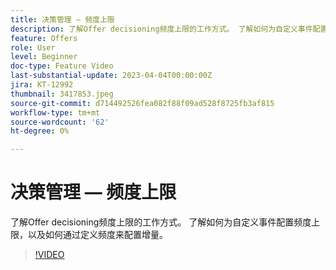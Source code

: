 ```yaml
---
title: 决策管理 — 频度上限
description: 了解Offer decisioning频度上限的工作方式。 了解如何为自定义事件配置频度上限，以及如何通过定义频度来配置增量。
feature: Offers
role: User
level: Beginner
doc-type: Feature Video
last-substantial-update: 2023-04-04T00:00:00Z
jira: KT-12992
thumbnail: 3417853.jpeg
source-git-commit: d714492526fea082f88f09ad528f8725fb3af815
workflow-type: tm+mt
source-wordcount: '62'
ht-degree: 0%

---
```



# 决策管理 — 频度上限

了解Offer decisioning频度上限的工作方式。 了解如何为自定义事件配置频度上限，以及如何通过定义频度来配置增量。

>[!VIDEO](https://video.tv.adobe.com/v/3417853/?quality=12&learn=on)
